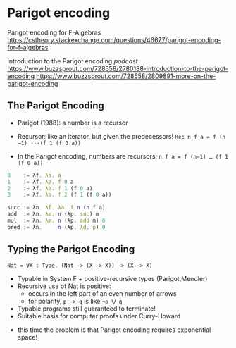 # Parigot encoding

Parigot encoding for F-Algebras
https://cstheory.stackexchange.com/questions/46677/parigot-encoding-for-f-algebras


Introduction to the Parigot encoding *podcast*
https://www.buzzsprout.com/728558/2780188-introduction-to-the-parigot-encoding
https://www.buzzsprout.com/728558/2809891-more-on-the-parigot-encoding


## The Parigot Encoding

* Parigot (1988): a number is a recursor

* Recursor: like an iterator, but given the predecessors!
  `Rec n f a = f (n −1) ···(f 1 (f 0 a))`

* In the Parigot encoding, numbers are recursors:
  `n f a = f (n−1) … (f 1 (f 0 a))`


```js
0    := λf. λa. a
1    := λf. λa. f 0 a
2    := λf. λa. f 1 (f 0 a)
3    := λf. λa. f 2 (f 1 (f 0 a))

succ := λn. λf. λa. f n (n f a)
add  := λn. λm. n (λp. suc) m
mul  := λn. λm. n (λp. add m) 0
pred := λn.     n (λp. λd. p) 0
```


## Typing the Parigot Encoding

`Nat = ∀X : Type. (Nat -> (X -> X)) -> (X -> X)`

- Typable in System F + positive-recursive types (Parigot,Mendler)
- Recursive use of Nat is positive:
  - occurs in the left part of an even number of arrows
  - for polarity, `p -> q` is like `¬p ⋁ q`
- Typable programs still guaranteed to terminate!
- Suitable basis for computer proofs under Curry-Howard


* this time the problem is that Parigot encoding requires exponential space!
